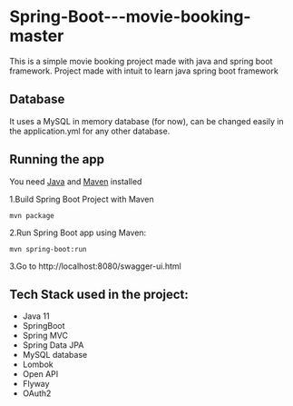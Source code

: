 # Spring-Boot---movie-booking-master
This is a simple movie booking project made with java and spring boot framework.
Project made with intuit to learn java spring boot framework
## Database
It uses a MySQL in memory database (for now), can be changed easily in the application.yml for any other database.
## Running the app
You need [Java](https://www.oracle.com/java/technologies/javase/jdk11-archive-downloads.html) and [Maven](https://maven.apache.org/download.cgi) installed

1.Build Spring Boot Project with Maven

    mvn package

2.Run Spring Boot app using Maven:

   `mvn spring-boot:run` 
   
3.Go to http://localhost:8080/swagger-ui.html
## Tech Stack used in the project:
- Java 11
- SpringBoot
- Spring MVC
- Spring Data JPA
- MySQL database
- Lombok
- Open API
- Flyway
- OAuth2
